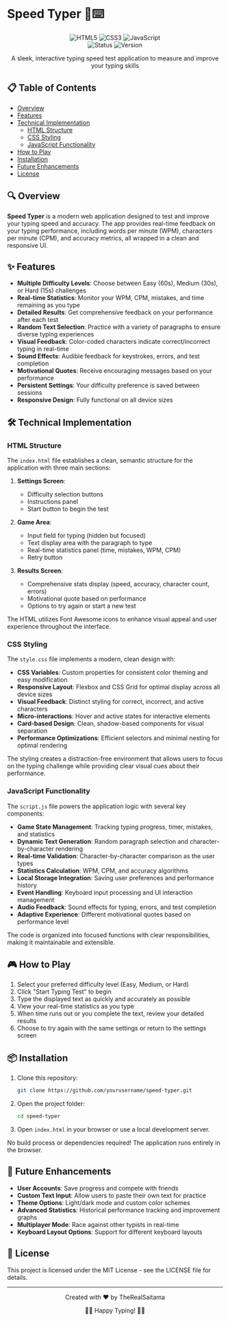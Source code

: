 # Speed Typer 💨⌨️

<div align="center">
  <img src="https://img.shields.io/badge/HTML5-E34F26?style=for-the-badge&logo=html5&logoColor=white" alt="HTML5" />
  <img src="https://img.shields.io/badge/CSS3-1572B6?style=for-the-badge&logo=css3&logoColor=white" alt="CSS3" />
  <img src="https://img.shields.io/badge/JavaScript-F7DF1E?style=for-the-badge&logo=javascript&logoColor=black" alt="JavaScript" />
  <br>
  <img src="https://img.shields.io/badge/Status-Complete-green" alt="Status" />
  <img src="https://img.shields.io/badge/Version-1.0-blue" alt="Version" />
</div>

<p align="center">A sleek, interactive typing speed test application to measure and improve your typing skills</p>

## 📋 Table of Contents

- [Overview](#overview)
- [Features](#features)
- [Technical Implementation](#technical-implementation)
  - [HTML Structure](#html-structure)
  - [CSS Styling](#css-styling)
  - [JavaScript Functionality](#javascript-functionality)
- [How to Play](#how-to-play)
- [Installation](#installation)
- [Future Enhancements](#future-enhancements)
- [License](#license)

## 🔍 Overview

**Speed Typer** is a modern web application designed to test and improve your typing speed and accuracy. The app provides real-time feedback on your typing performance, including words per minute (WPM), characters per minute (CPM), and accuracy metrics, all wrapped in a clean and responsive UI.

## ✨ Features

- **Multiple Difficulty Levels**: Choose between Easy (60s), Medium (30s), or Hard (15s) challenges
- **Real-time Statistics**: Monitor your WPM, CPM, mistakes, and time remaining as you type
- **Detailed Results**: Get comprehensive feedback on your performance after each test
- **Random Text Selection**: Practice with a variety of paragraphs to ensure diverse typing experiences
- **Visual Feedback**: Color-coded characters indicate correct/incorrect typing in real-time
- **Sound Effects**: Audible feedback for keystrokes, errors, and test completion
- **Motivational Quotes**: Receive encouraging messages based on your performance
- **Persistent Settings**: Your difficulty preference is saved between sessions
- **Responsive Design**: Fully functional on all device sizes

## 🛠️ Technical Implementation

### HTML Structure

The `index.html` file establishes a clean, semantic structure for the application with three main sections:

1. **Settings Screen**:

   - Difficulty selection buttons
   - Instructions panel
   - Start button to begin the test

2. **Game Area**:

   - Input field for typing (hidden but focused)
   - Text display area with the paragraph to type
   - Real-time statistics panel (time, mistakes, WPM, CPM)
   - Retry button

3. **Results Screen**:
   - Comprehensive stats display (speed, accuracy, character count, errors)
   - Motivational quote based on performance
   - Options to try again or start a new test

The HTML utilizes Font Awesome icons to enhance visual appeal and user experience throughout the interface.

### CSS Styling

The `style.css` file implements a modern, clean design with:

- **CSS Variables**: Custom properties for consistent color theming and easy modification
- **Responsive Layout**: Flexbox and CSS Grid for optimal display across all device sizes
- **Visual Feedback**: Distinct styling for correct, incorrect, and active characters
- **Micro-interactions**: Hover and active states for interactive elements
- **Card-based Design**: Clean, shadow-based components for visual separation
- **Performance Optimizations**: Efficient selectors and minimal nesting for optimal rendering

The styling creates a distraction-free environment that allows users to focus on the typing challenge while providing clear visual cues about their performance.

### JavaScript Functionality

The `script.js` file powers the application logic with several key components:

- **Game State Management**: Tracking typing progress, timer, mistakes, and statistics
- **Dynamic Text Generation**: Random paragraph selection and character-by-character rendering
- **Real-time Validation**: Character-by-character comparison as the user types
- **Statistics Calculation**: WPM, CPM, and accuracy algorithms
- **Local Storage Integration**: Saving user preferences and performance history
- **Event Handling**: Keyboard input processing and UI interaction management
- **Audio Feedback**: Sound effects for typing, errors, and test completion
- **Adaptive Experience**: Different motivational quotes based on performance level

The code is organized into focused functions with clear responsibilities, making it maintainable and extensible.

## 🎮 How to Play

1. Select your preferred difficulty level (Easy, Medium, or Hard)
2. Click "Start Typing Test" to begin
3. Type the displayed text as quickly and accurately as possible
4. View your real-time statistics as you type
5. When time runs out or you complete the text, review your detailed results
6. Choose to try again with the same settings or return to the settings screen

## 📦 Installation

1. Clone this repository:

   ```bash
   git clone https://github.com/yourusername/speed-typer.git
   ```

2. Open the project folder:

   ```bash
   cd speed-typer
   ```

3. Open `index.html` in your browser or use a local development server.

No build process or dependencies required! The application runs entirely in the browser.

## 🚀 Future Enhancements

- **User Accounts**: Save progress and compete with friends
- **Custom Text Input**: Allow users to paste their own text for practice
- **Theme Options**: Light/dark mode and custom color schemes
- **Advanced Statistics**: Historical performance tracking and improvement graphs
- **Multiplayer Mode**: Race against other typists in real-time
- **Keyboard Layout Options**: Support for different keyboard layouts

## 📄 License

This project is licensed under the MIT License - see the LICENSE file for details.

---

<div align="center">
  <p>Created with ❤️ by TheRealSaitama</p>
  <p>👨‍💻 Happy Typing! 👩‍💻</p>
</div>
